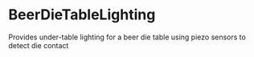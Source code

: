 # BeerDieTableLighting
Provides under-table lighting for a beer die table using piezo sensors to detect die contact
